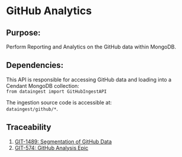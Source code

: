 # GitHub Analytics

## Purpose:
Perform Reporting and Analytics on the GitHub data within MongoDB.

## Dependencies:
This API is responsible for accessing GitHub data and loading into a Cendant MongoDB collection:<br /> 
`from dataingest import GitHubIngestAPI`

The ingestion source code is accessible at:<br />
`dataingest/github/*`.  

## Traceability
1. [GIT-1489: Segmentation of GitHub Data](https://github.ibm.com/GTS-CDO/unstructured-analytics/issues/1489)
2. [GIT-574: GitHub Analysis Epic](https://github.ibm.com/GTS-CDO/unstructured-analytics/issues/574)